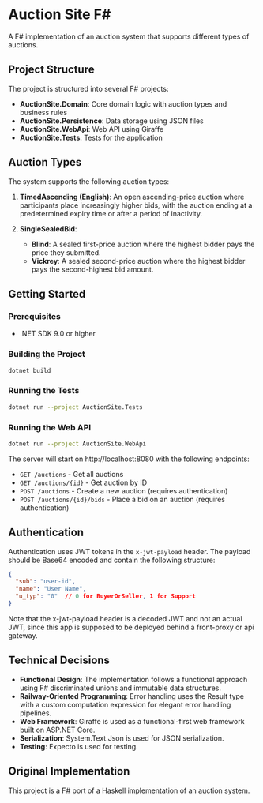 # Auction Site F#

A F# implementation of an auction system that supports different types of auctions.

## Project Structure

The project is structured into several F# projects:

- **AuctionSite.Domain**: Core domain logic with auction types and business rules
- **AuctionSite.Persistence**: Data storage using JSON files
- **AuctionSite.WebApi**: Web API using Giraffe
- **AuctionSite.Tests**: Tests for the application

## Auction Types

The system supports the following auction types:

1. **TimedAscending (English)**: An open ascending-price auction where participants place increasingly higher bids, with the auction ending at a predetermined expiry time or after a period of inactivity.

2. **SingleSealedBid**:
   - **Blind**: A sealed first-price auction where the highest bidder pays the price they submitted.
   - **Vickrey**: A sealed second-price auction where the highest bidder pays the second-highest bid amount.

## Getting Started

### Prerequisites

- .NET SDK 9.0 or higher

### Building the Project

```bash
dotnet build
```

### Running the Tests

```bash
dotnet run --project AuctionSite.Tests
```

### Running the Web API

```bash
dotnet run --project AuctionSite.WebApi
```

The server will start on http://localhost:8080 with the following endpoints:

- `GET /auctions` - Get all auctions
- `GET /auctions/{id}` - Get auction by ID
- `POST /auctions` - Create a new auction (requires authentication)
- `POST /auctions/{id}/bids` - Place a bid on an auction (requires authentication)

## Authentication

Authentication uses JWT tokens in the `x-jwt-payload` header. The payload should be Base64 encoded and contain the following structure:

```json
{
  "sub": "user-id",
  "name": "User Name",
  "u_typ": "0"  // 0 for BuyerOrSeller, 1 for Support
}
```

Note that the x-jwt-payload header is a decoded JWT and not an actual JWT, since this app is supposed to be deployed behind a front-proxy or api gateway.

## Technical Decisions

- **Functional Design**: The implementation follows a functional approach using F# discriminated unions and immutable data structures.
- **Railway-Oriented Programming**: Error handling uses the Result type with a custom computation expression for elegant error handling pipelines.
- **Web Framework**: Giraffe is used as a functional-first web framework built on ASP.NET Core.
- **Serialization**: System.Text.Json is used for JSON serialization.
- **Testing**: Expecto is used for testing.

## Original Implementation

This project is a F# port of a Haskell implementation of an auction system.
